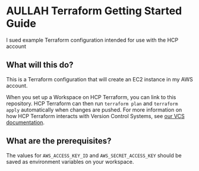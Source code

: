 # AULLAH Terraform Getting Started Guide

I sued example Terraform configuration intended for use with the HCP account

## What will this do?

This is a Terraform configuration that will create an EC2 instance in my AWS account. 

When you set up a Workspace on HCP Terraform, you can link to this repository. HCP Terraform can then run `terraform plan` and `terraform apply` automatically when changes are pushed. For more information on how HCP Terraform interacts with Version Control Systems, see [our VCS documentation](https://www.terraform.io/docs/cloud/run/ui.html).

## What are the prerequisites?

The values for `AWS_ACCESS_KEY_ID` and `AWS_SECRET_ACCESS_KEY` should be saved as environment variables on your workspace.

